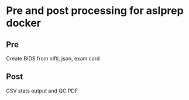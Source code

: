 # Pre and post processing for aslprep docker

## Pre

Create BIDS from nifti, json, exam card

## Post

CSV stats output and QC PDF
